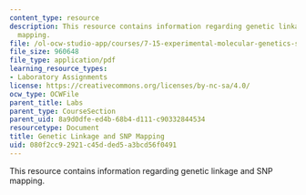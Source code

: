 ```yaml
---
content_type: resource
description: This resource contains information regarding genetic linkage and SNP
  mapping.
file: /ol-ocw-studio-app/courses/7-15-experimental-molecular-genetics-spring-2015/080f2cc92921c45dded5a3bcd56f0491_MIT7_15S15_SNP_mapping.pdf
file_size: 960648
file_type: application/pdf
learning_resource_types:
- Laboratory Assignments
license: https://creativecommons.org/licenses/by-nc-sa/4.0/
ocw_type: OCWFile
parent_title: Labs
parent_type: CourseSection
parent_uid: 8a9d0dfe-ed4b-68b4-d111-c90332844534
resourcetype: Document
title: Genetic Linkage and SNP Mapping
uid: 080f2cc9-2921-c45d-ded5-a3bcd56f0491
---
```

This resource contains information regarding genetic linkage and SNP mapping.